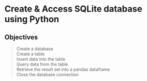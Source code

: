 # Create & Access SQLite database using Python
## Objectives
>Create a database  
>Create a table  
>Insert data into the table  
>Query data from the table  
>Retrieve the result set into a pandas dataframe  
>Close the database connection  
